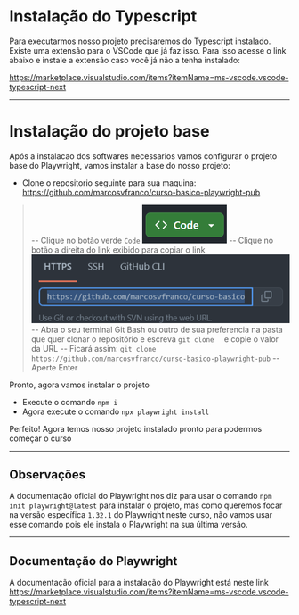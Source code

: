 # Instalação do Typescript

Para executarmos nosso projeto precisaremos do Typescript instalado. Existe uma extensão para o VSCode que já faz isso. Para isso acesse o link abaixo e instale a extensão caso você já não a tenha instalado:

https://marketplace.visualstudio.com/items?itemName=ms-vscode.vscode-typescript-next

---

# Instalação do projeto base

Após a instalacao dos softwares necessarios vamos configurar o projeto base do Playwright, vamos instalar a base do nosso projeto:

- Clone o repositorio seguinte para sua maquina: https://github.com/marcosvfranco/curso-basico-playwright-pub

> -- Clique no botão verde `Code` 
![Code Button](assets/code.png)
-- Clique no botão a direita do link exibido para copiar o link 
![Copy Button](assets/copy.png)
-- Abra o seu terminal Git Bash ou outro de sua preferencia na pasta que quer clonar o repositório e escreva `git clone  ` e copie o valor da URL
-- Ficará assim: `git clone https://github.com/marcosvfranco/curso-basico-playwright-pub`
-- Aperte Enter

Pronto, agora vamos instalar o projeto

- Execute o comando `npm i`
- Agora execute o comando `npx playwright install`

Perfeito! Agora temos nosso projeto instalado pronto para podermos começar o curso

---

## Observações

A documentação oficial do Playwright nos diz para usar o comando `npm init playwright@latest` para instalar o projeto, mas como queremos focar na versão específica `1.32.1` do Playwright neste curso, não vamos usar esse comando pois ele instala o Playwright na sua última versão.

---

## Documentação do Playwright

A documentação oficial para a instalação do Playwright está neste link
https://marketplace.visualstudio.com/items?itemName=ms-vscode.vscode-typescript-next